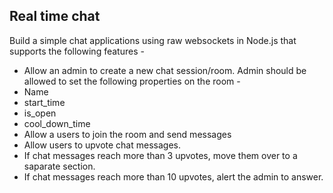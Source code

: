 
## Real time chat
Build a simple chat applications using raw websockets in Node.js that supports the following features - 

 - Allow an admin to create a new chat session/room. Admin should be allowed to set the following properties on the room - 
  - Name
  - start_time
  - is_open 
  - cool_down_time
 - Allow a users to join the room and send messages
 - Allow users to upvote chat messages.
 - If chat messages reach more than 3 upvotes, move them over to a saparate section.
 - If chat messages reach more than 10 upvotes, alert the admin to answer.